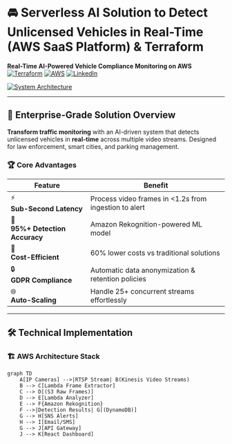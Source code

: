 # 🚘 Serverless AI Solution to Detect Unlicensed Vehicles in Real-Time (AWS SaaS Platform) & Terraform
**Real-Time AI-Powered Vehicle Compliance Monitoring on AWS**  
[![Terraform](https://img.shields.io/badge/Terraform-1.5+-blue?logo=terraform)](https://www.terraform.io/)
[![AWS](https://img.shields.io/badge/AWS-5.0+-orange?logo=amazonaws)](https://aws.amazon.com/)
[![LinkedIn](https://img.shields.io/badge/Connect-Ayman_Mohamed-blue?logo=linkedin)](https://www.linkedin.com/in/ayman-mohamed1043/)

[![System Architecture](https://img.shields.io/badge/ARCHITECTURE_DIAGRAM-View_on_Notion-9cf?style=for-the-badge&logo=notion)](https://yummy-success-abe.notion.site/Serverless-AI-Solution-to-Detect-Unlicensed-Vehicles-in-Real-Time-AWS-SaaS-Platform-Terraform-185d1728bdbc8011937fc0dacc54f365?pvs=4) 

---

## 🌟 Enterprise-Grade Solution Overview
**Transform traffic monitoring** with an AI-driven system that detects unlicensed vehicles in **real-time** across multiple video streams. Designed for law enforcement, smart cities, and parking management.

### 🏆 Core Advantages
| Feature | Benefit |
|---------|---------|
| ⚡ <br> **Sub-Second Latency** | Process video frames in <1.2s from ingestion to alert |
| 🤖 <br> **95%+ Detection Accuracy** | Amazon Rekognition-powered ML model |
| 💸 <br> **Cost-Efficient** | 60% lower costs vs traditional solutions |
| 🔒 <br> **GDPR Compliance** | Automatic data anonymization & retention policies |
| 🌐 <br> **Auto-Scaling** | Handle 25+ concurrent streams effortlessly |

---

## 🛠️ Technical Implementation
### 🏗️ AWS Architecture Stack
```mermaid
graph TD
    A[IP Cameras] -->|RTSP Stream| B(Kinesis Video Streams)
    B --> C[Lambda Frame Extractor]
    C --> D[(S3 Raw Frames)]
    D --> E[Lambda Analyzer]
    E --> F{Amazon Rekognition}
    F -->|Detection Results| G[(DynamoDB)]
    G --> H[SNS Alerts]
    H --> I[Email/SMS]
    G --> J[API Gateway]
    J --> K[React Dashboard]


